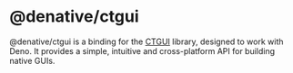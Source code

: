 # @denative/ctgui

@denative/ctgui is a binding for the [CTGUI](https://github.com/texus/CTGUI) library, designed to work with Deno. It provides a simple, intuitive and cross-platform API for building native GUIs.
